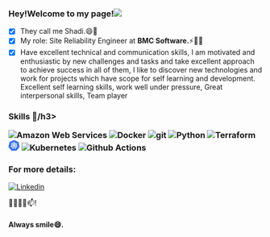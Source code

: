 <h3>Hey!Welcome to my page!<img src="https://emojis.slackmojis.com/emojis/images/1531849430/4246/blob-sunglasses.gif?1531849430" width="30"/></h3>

- [x] They call me Shadi.😄:call_me_hand:
- [x] My role: Site Reliability Engineer at <b>BMC Software.</b>⚡:technologist:
- [x] Have excellent technical and communication skills, I am motivated and enthusiastic by new challenges and tasks and take excellent approach to achieve success in all of them, I like to discover new technologies and work for projects which have scope for self learning and development. Excellent self learning skills, work well under pressure, Great interpersonal skills, Team player

<h3>Skills 🚀/h3>
<p>
  <img alt="Amazon Web Services" src="https://img.shields.io/badge/Amazon_Web_Services-232F3E?style=flat-square&logo=amazon-aws&logoColor=white" />
  <img alt="Docker" src="https://img.shields.io/badge/-Docker-46a2f1?style=flat-square&logo=docker&logoColor=white" />
  <img alt="git" src="https://img.shields.io/badge/-Git-F05032?style=flat-square&logo=git&logoColor=white" />
  <img alt="Python" src="https://img.shields.io/badge/Python-3776AB?style=flat-square&logo=python&logoColor=white" />
  <img alt="Terraform" src="https://badgen.net/badge/icon/terraform?icon=terraform&label" />
  <img alt="Kubernetes" src="https://github.com/kubernetes/kubernetes/blob/master/logo/logo.svg" width="22" /> <img alt="Kubernetes" src="https://badgen.net/badge/icon/Kubernetes?icon=kubernetes&label" />
  <img alt="Github Actions" src="https://img.shields.io/badge/-Github_Actions-2088FF?style=flat-square&logo=github-actions&logoColor=white" />
</p>

<h3>For more details:</h3>

<a href = "https://www.linkedin.com/in/shadi-badir/" target = "_self"> <img src="https://img.shields.io/badge/LinkedIn-0077B5?style=for-the-badge&logo=linkedin&logoColor=white" alt = "Linkedin" border = "0"/> </a>

👋🌱🔭💬📫!
#### Always smile😄.

<!--
**shadibdair/shadibdair** is a ✨ _special_ ✨ repository because its `README.md` (this file) appears on your GitHub profile.

Here are some ideas to get you started:

- 🔭 I’m currently working on ...
- 🌱 I’m currently learning ...
- 👯 I’m looking to collaborate on ...
- 🤔 I’m looking for help with ...
- 💬 Ask me about ...
- 📫 How to reach me: ...
- 😄 Pronouns: ...
- ⚡ Fun fact: ...
-->
